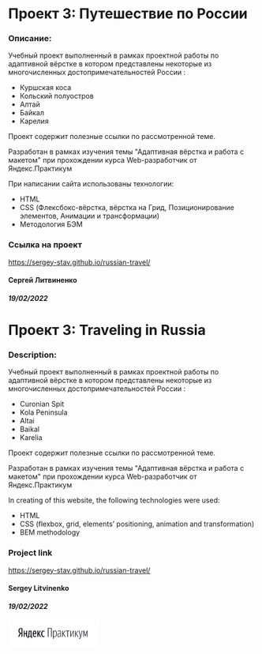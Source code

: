 # Проект 3: Путешествие по России

### Описание:
Учебный проект выполненный в рамках проектной работы по адаптивной вёрстке в котором
представлены некоторые из многочисленных достопримечательностей России :
- Куршская коса
- Кольский полуостров
- Алтай
- Байкал
- Карелия

Проект содержит полезные ссылки по рассмотренной теме.

Разработан в рамках изучения темы "Адаптивная вёрстка и работа с макетом" при
прохождении курса Web-разработчик от Яндекс.Практикум

При написании сайта использованы технологии:
- HTML
- CSS (Флексбокс-вёрстка, вёрстка на Грид, Позиционирование элементов, Анимации и трансформации)
- Методология БЭМ

### Ссылка на проект
https://sergey-stav.github.io/russian-travel/

#### __Сергей Литвиненко__
#### **_19/02/2022_**

# Проект 3: Traveling in Russia

### Description:
Учебный проект выполненный в рамках проектной работы по адаптивной вёрстке в котором
представлены некоторые из многочисленных достопримечательностей России :
- Curonian Spit
- Kola Peninsula
- Altai
- Baikal
- Karelia

Проект содержит полезные ссылки по рассмотренной теме.

Разработан в рамках изучения темы "Адаптивная вёрстка и работа с макетом" при
прохождении курса Web-разработчик от Яндекс.Практикум

In creating of this website, the following technologies were used:
-	HTML
-	CSS (flexbox, grid, elements’ positioning, animation and transformation)
-	BEM methodology

### Project link
https://sergey-stav.github.io/russian-travel/

#### __Sergey Litvinenko__
#### **_19/02/2022_**

<img src="./images/Prakticum.png" width="183px">
